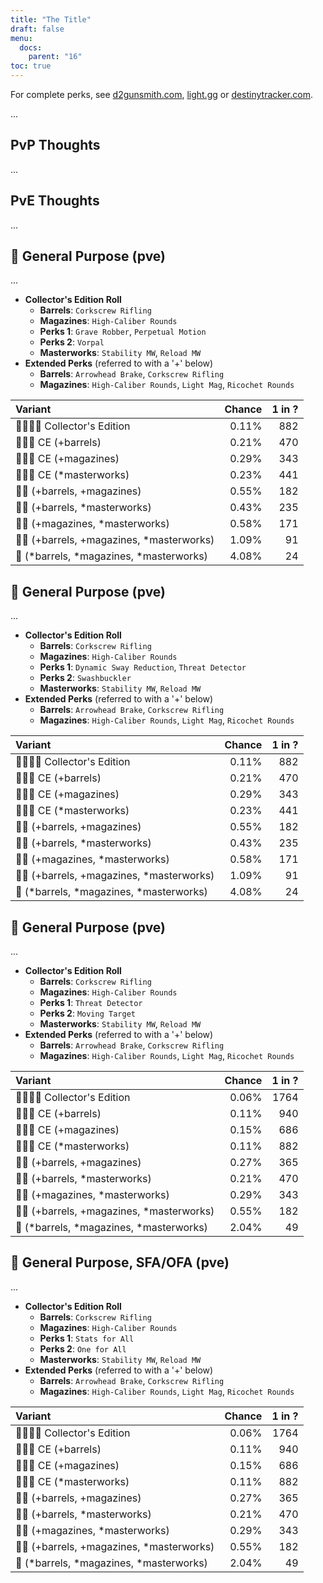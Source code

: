 ```yaml
---
title: "The Title"
draft: false
menu:
  docs:
    parent: "16"
toc: true
---
```


For complete perks, see [d2gunsmith.com](https://d2gunsmith.com/w/294129361), [light.gg](https://www.light.gg/db/items/294129361) or [destinytracker.com](https://destinytracker.com/destiny-2/db/items/294129361).

...

## PvP Thoughts

...

## PvE Thoughts

...

## 👾 General Purpose (pve)

...

* **Collector's Edition Roll**
  * **Barrels**: `Corkscrew Rifling`
  * **Magazines**: `High-Caliber Rounds`
  * **Perks 1**: `Grave Robber`, `Perpetual Motion`
  * **Perks 2**: `Vorpal`
  * **Masterworks**: `Stability MW`, `Reload MW`
* **Extended Perks** (referred to with a '+' below)
  * **Barrels**: `Arrowhead Brake`, `Corkscrew Rifling`
  * **Magazines**: `High-Caliber Rounds`, `Light Mag`, `Ricochet Rounds`

| Variant | Chance | 1 in ? |
|:-|-:|-:|
| 👾👾👾🌟 Collector's Edition | 0.11% | 882 |
| 👾👾👾 CE (+barrels) | 0.21% | 470 |
| 👾👾👾 CE (+magazines) | 0.29% | 343 |
| 👾👾👾 CE (*masterworks) | 0.23% | 441 |
| 👾👾 (+barrels, +magazines) | 0.55% | 182 |
| 👾👾 (+barrels, *masterworks) | 0.43% | 235 |
| 👾👾 (+magazines, *masterworks) | 0.58% | 171 |
| 👾👾 (+barrels, +magazines, *masterworks) | 1.09% | 91 |
| 👾 (*barrels, *magazines, *masterworks) | 4.08% | 24 |

## 👾 General Purpose (pve)

...

* **Collector's Edition Roll**
  * **Barrels**: `Corkscrew Rifling`
  * **Magazines**: `High-Caliber Rounds`
  * **Perks 1**: `Dynamic Sway Reduction`, `Threat Detector`
  * **Perks 2**: `Swashbuckler`
  * **Masterworks**: `Stability MW`, `Reload MW`
* **Extended Perks** (referred to with a '+' below)
  * **Barrels**: `Arrowhead Brake`, `Corkscrew Rifling`
  * **Magazines**: `High-Caliber Rounds`, `Light Mag`, `Ricochet Rounds`

| Variant | Chance | 1 in ? |
|:-|-:|-:|
| 👾👾👾🌟 Collector's Edition | 0.11% | 882 |
| 👾👾👾 CE (+barrels) | 0.21% | 470 |
| 👾👾👾 CE (+magazines) | 0.29% | 343 |
| 👾👾👾 CE (*masterworks) | 0.23% | 441 |
| 👾👾 (+barrels, +magazines) | 0.55% | 182 |
| 👾👾 (+barrels, *masterworks) | 0.43% | 235 |
| 👾👾 (+magazines, *masterworks) | 0.58% | 171 |
| 👾👾 (+barrels, +magazines, *masterworks) | 1.09% | 91 |
| 👾 (*barrels, *magazines, *masterworks) | 4.08% | 24 |

## 👾 General Purpose (pve)

...

* **Collector's Edition Roll**
  * **Barrels**: `Corkscrew Rifling`
  * **Magazines**: `High-Caliber Rounds`
  * **Perks 1**: `Threat Detector`
  * **Perks 2**: `Moving Target`
  * **Masterworks**: `Stability MW`, `Reload MW`
* **Extended Perks** (referred to with a '+' below)
  * **Barrels**: `Arrowhead Brake`, `Corkscrew Rifling`
  * **Magazines**: `High-Caliber Rounds`, `Light Mag`, `Ricochet Rounds`

| Variant | Chance | 1 in ? |
|:-|-:|-:|
| 👾👾👾🌟 Collector's Edition | 0.06% | 1764 |
| 👾👾👾 CE (+barrels) | 0.11% | 940 |
| 👾👾👾 CE (+magazines) | 0.15% | 686 |
| 👾👾👾 CE (*masterworks) | 0.11% | 882 |
| 👾👾 (+barrels, +magazines) | 0.27% | 365 |
| 👾👾 (+barrels, *masterworks) | 0.21% | 470 |
| 👾👾 (+magazines, *masterworks) | 0.29% | 343 |
| 👾👾 (+barrels, +magazines, *masterworks) | 0.55% | 182 |
| 👾 (*barrels, *magazines, *masterworks) | 2.04% | 49 |

## 👾 General Purpose, SFA/OFA (pve)

...

* **Collector's Edition Roll**
  * **Barrels**: `Corkscrew Rifling`
  * **Magazines**: `High-Caliber Rounds`
  * **Perks 1**: `Stats for All`
  * **Perks 2**: `One for All`
  * **Masterworks**: `Stability MW`, `Reload MW`
* **Extended Perks** (referred to with a '+' below)
  * **Barrels**: `Arrowhead Brake`, `Corkscrew Rifling`
  * **Magazines**: `High-Caliber Rounds`, `Light Mag`, `Ricochet Rounds`

| Variant | Chance | 1 in ? |
|:-|-:|-:|
| 👾👾👾🌟 Collector's Edition | 0.06% | 1764 |
| 👾👾👾 CE (+barrels) | 0.11% | 940 |
| 👾👾👾 CE (+magazines) | 0.15% | 686 |
| 👾👾👾 CE (*masterworks) | 0.11% | 882 |
| 👾👾 (+barrels, +magazines) | 0.27% | 365 |
| 👾👾 (+barrels, *masterworks) | 0.21% | 470 |
| 👾👾 (+magazines, *masterworks) | 0.29% | 343 |
| 👾👾 (+barrels, +magazines, *masterworks) | 0.55% | 182 |
| 👾 (*barrels, *magazines, *masterworks) | 2.04% | 49 |
